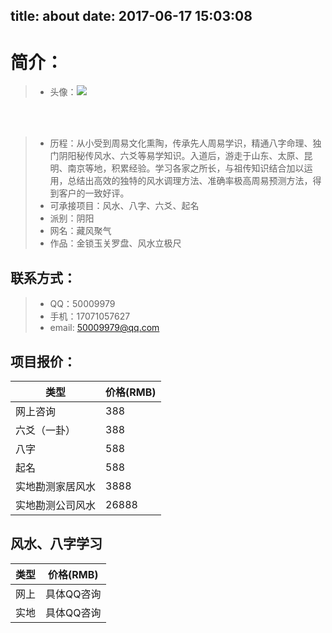 title: about
date: 2017-06-17 15:03:08
---
# 简介：


>- 头像：![](http://orohvftu1.bkt.clouddn.com/logo.jpeg!200)


<BR><BR>
>- 历程：从小受到周易文化熏陶，传承先人周易学识，精通八字命理、独门阴阳秘传风水、六爻等易学知识。入道后，游走于山东、太原、昆明、南京等地，积累经验。学习各家之所长，与祖传知识结合加以运用，总结出高效的独特的风水调理方法、准确率极高周易预测方法，得到客户的一致好评。
>- 可承接项目：风水、八字、六爻、起名
>- 派别：阴阳
>- 网名：藏风聚气
>- 作品：金锁玉关罗盘、风水立极尺

联系方式：
----------------------------------
>- QQ：50009979
>- 手机：17071057627
>- email: 50009979@qq.com
    
项目报价：
----------------------------------
 类型                 | 价格(RMB)
-------------------- | ---
网上咨询 			   |   388
六爻（一卦）            |  388
八字                  |   588
起名                  |   588
实地勘测家居风水        |  3888
实地勘测公司风水        | 26888

风水、八字学习
----------------------------------
 类型                 | 价格(RMB)
-------------------- | ---
网上 			   |   具体QQ咨询
实地            |    具体QQ咨询

